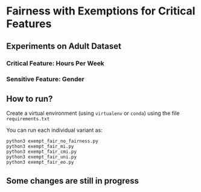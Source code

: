 # Fairness with Exemptions for Critical Features
## Experiments on Adult Dataset

### Critical Feature: Hours Per Week
### Sensitive Feature: Gender

## How to run?

Create a virtual environment (using `virtualenv` or `conda`) using the file `requirements.txt`

You can run each individual variant as:

`python3 exempt_fair_no_fairness.py`\
`python3 exempt_fair_mi.py`\
`python3 exempt_fair_cmi.py`\
`python3 exempt_fair_uni.py`\
`python3 exempt_fair_eo.py`

## Some changes are still in progress
